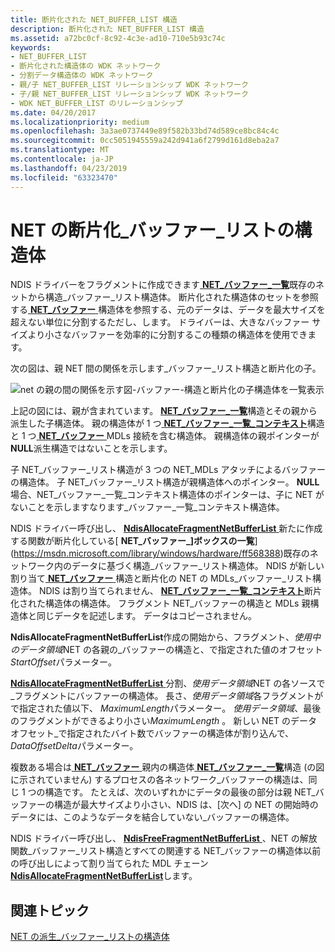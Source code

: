 ```yaml
---
title: 断片化された NET_BUFFER_LIST 構造
description: 断片化された NET_BUFFER_LIST 構造
ms.assetid: a72bc0cf-8c92-4c3e-ad10-710e5b93c74c
keywords:
- NET_BUFFER_LIST
- 断片化された構造体の WDK ネットワーク
- 分割データ構造体の WDK ネットワーク
- 親/子 NET_BUFFER_LIST リレーションシップ WDK ネットワーク
- 子/親 NET_BUFFER_LIST リレーションシップ WDK ネットワーク
- WDK NET_BUFFER_LIST のリレーションシップ
ms.date: 04/20/2017
ms.localizationpriority: medium
ms.openlocfilehash: 3a3ae0737449e89f582b33bd74d589ce8bc84c4c
ms.sourcegitcommit: 0cc5051945559a242d941a6f2799d161d8eba2a7
ms.translationtype: MT
ms.contentlocale: ja-JP
ms.lasthandoff: 04/23/2019
ms.locfileid: "63323470"
---
```

# <a name="fragmented-netbufferlist-structures"></a>NET の断片化\_バッファー\_リストの構造体





NDIS ドライバーをフラグメントに作成できます[ **NET\_バッファー\_一覧**](https://msdn.microsoft.com/library/windows/hardware/ff568388)既存のネットから構造\_バッファー\_リスト構造体。 断片化された構造体のセットを参照する[ **NET\_バッファー** ](https://msdn.microsoft.com/library/windows/hardware/ff568376)構造体を参照する、元のデータは、データを最大サイズを超えない単位に分割するただし、します。 ドライバーは、大きなバッファー サイズより小さなバッファーを効率的に分割するこの種類の構造体を使用できます。

次の図は、親 NET 間の関係を示します\_バッファー\_リスト構造と断片化の子。

![net の親の間の関係を示す図\-バッファー\-構造と断片化の子構造体を一覧表示](images/netbufferlistfragment.png)

上記の図には、親が含まれています。 [ **NET\_バッファー\_一覧**](https://msdn.microsoft.com/library/windows/hardware/ff568388)構造とその親から派生した子構造体。 親の構造体が 1 つ[ **NET\_バッファー\_一覧\_コンテキスト**](https://msdn.microsoft.com/library/windows/hardware/ff568389)構造と 1 つ[ **NET\_バッファー** ](https://msdn.microsoft.com/library/windows/hardware/ff568376) MDLs 接続を含む構造体。 親構造体の親ポインターが**NULL**派生構造ではないことを示します。

子 NET\_バッファー\_リスト構造が 3 つの NET\_MDLs アタッチによるバッファーの構造体。 子 NET\_バッファー\_リスト構造が親構造体へのポインター。 **NULL**場合、NET\_バッファー\_一覧\_コンテキスト構造体のポインターは、子に NET がないことを示しますなります\_バッファー\_一覧\_コンテキスト構造体。

NDIS ドライバー呼び出し、 [ **NdisAllocateFragmentNetBufferList** ](https://msdn.microsoft.com/library/windows/hardware/ff560707)新たに作成する関数が断片化している[ **NET\_バッファー\_]ボックスの一覧**](https://msdn.microsoft.com/library/windows/hardware/ff568388)既存のネットワーク内のデータに基づく構造\_バッファー\_リスト構造体。 NDIS が新しい割り当て[ **NET\_バッファー** ](https://msdn.microsoft.com/library/windows/hardware/ff568376)構造と断片化の NET の MDLs\_バッファー\_リスト構造体。 NDIS は割り当てられません、 [ **NET\_バッファー\_一覧\_コンテキスト**](https://msdn.microsoft.com/library/windows/hardware/ff568389)断片化された構造体の構造体。 フラグメント NET\_バッファーの構造と MDLs 親構造体と同じデータを記述します。 データはコピーされません。

**NdisAllocateFragmentNetBufferList**作成の開始から、フラグメント、*使用中のデータ領域*NET の各親の\_バッファーの構造と、で指定された値のオフセット*StartOffset*パラメーター。

[**NdisAllocateFragmentNetBufferList** ](https://msdn.microsoft.com/library/windows/hardware/ff560707)分割、*使用データ領域*NET の各ソースで\_フラグメントにバッファーの構造体。 長さ、*使用データ領域*各フラグメントがで指定された値以下、 *MaximumLength*パラメーター。 *使用データ領域*、最後のフラグメントができるより小さい*MaximumLength* 。 新しい NET のデータ オフセット\_で指定されたバイト数でバッファーの構造体が割り込んで、 *DataOffsetDelta*パラメーター。

複数ある場合は[ **NET\_バッファー** ](https://msdn.microsoft.com/library/windows/hardware/ff568376)親内の構造体[ **NET\_バッファー\_一覧**](https://msdn.microsoft.com/library/windows/hardware/ff568388)構造 (の図に示されていません) するプロセスの各ネットワーク\_バッファーの構造は、同じ 1 つの構造です。 たとえば、次のいずれかにデータの最後の部分は親 NET\_バッファーの構造が最大サイズより小さい、NDIS は、[次へ] の NET の開始時のデータには、このようなデータを結合していない\_バッファーの構造体。

NDIS ドライバー呼び出し、 [ **NdisFreeFragmentNetBufferList** ](https://msdn.microsoft.com/library/windows/hardware/ff561847) 、NET の解放関数\_バッファー\_リスト構造とすべての関連する NET\_バッファーの構造体以前の呼び出しによって割り当てられた MDL チェーン[ **NdisAllocateFragmentNetBufferList**](https://msdn.microsoft.com/library/windows/hardware/ff560707)します。

## <a name="related-topics"></a>関連トピック


[NET の派生\_バッファー\_リストの構造体](derived-net-buffer-list-structures.md)

 

 






